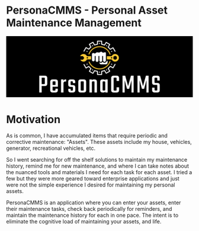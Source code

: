 # PersonaCMMS - Personal Asset Maintenance Management
![PERSONACMMSBANNER](docs/images/PersonaCMMS.png)
# Motivation
As is common, I have accumulated items that require periodic and corrective maintenance: "Assets". These assets include my house, vehicles, generator, recreational vehicles, etc.

So I went searching for off the shelf solutions to maintain my maintenance history, remind me for new maintenance, and where I can take notes about the nuanced tools and materials I need for each task for each asset.  I tried a few but they were more geared toward enterprise applications and just were not the simple experience I desired for maintaining my personal assets.

PersonaCMMS is an application where you can enter your assets, enter their maintenance tasks, check back periodically for reminders, and maintain the maintenance history for each in one pace. The intent is to eliminate the cognitive load of maintaining your assets, and life.





